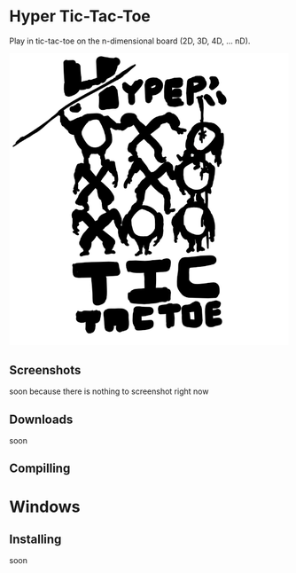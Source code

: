 # Hyper Tic-Tac-Toe
Play in tic-tac-toe on the n-dimensional board (2D, 3D, 4D, ... nD).

<p align="center">
  <img src="poster.png" />
</p>

## Screenshots
soon because there is nothing to screenshot right now

## Downloads  
soon 

## Compilling  

# Windows

## Installing  
soon 

